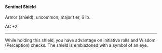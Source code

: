 #### Sentinel Shield

Armor (shield), uncommon, major tier, 6 lb.

AC +2

---

While holding this shield, you have advantage on initiative rolls and Wisdom (Perception) checks. The shield is emblazoned with a symbol of an eye.